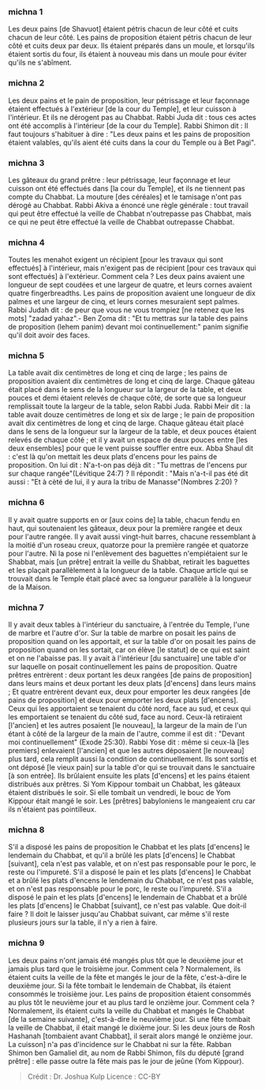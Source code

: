 
### michna 1
Les deux pains [de Shavuot] étaient pétris chacun de leur côté et cuits chacun de leur côté. Les pains de proposition étaient pétris chacun de leur côté et cuits deux par deux. Ils étaient préparés dans un moule, et lorsqu'ils étaient sortis du four, ils étaient à nouveau mis dans un moule pour éviter qu'ils ne s'abîment.

### michna 2
Les deux pains et le pain de proposition, leur pétrissage et leur façonnage étaient effectués à l'extérieur [de la cour du Temple], et leur cuisson à l'intérieur. Et ils ne dérogent pas au Chabbat. Rabbi Juda dit : tous ces actes ont été accomplis à l'intérieur [de la cour du Temple]. Rabbi Shimon dit : Il faut toujours s'habituer à dire : "Les deux pains et les pains de proposition étaient valables, qu'ils aient été cuits dans la cour du Temple ou à Bet Pagi".

### michna 3
Les gâteaux du grand prêtre : leur pétrissage, leur façonnage et leur cuisson ont été effectués dans [la cour du Temple], et ils ne tiennent pas compte du Chabbat. La mouture [des céréales] et le tamisage n'ont pas dérogé au Chabbat. Rabbi Akiva a énoncé une règle générale : tout travail qui peut être effectué la veille de Chabbat n'outrepasse pas Chabbat, mais ce qui ne peut être effectué la veille de Chabbat outrepasse Chabbat.

### michna 4
Toutes les menahot exigent un récipient [pour les travaux qui sont effectués] à l'intérieur, mais n'exigent pas de récipient [pour ces travaux qui sont effectués] à l'extérieur. Comment cela ? Les deux pains avaient une longueur de sept coudées et une largeur de quatre, et leurs cornes avaient quatre fingerbreadths. Les pains de proposition avaient une longueur de dix palmes et une largeur de cinq, et leurs cornes mesuraient sept palmes. Rabbi Judah dit : de peur que vous ne vous trompiez [ne retenez que les mots] "zadad yahaz".- Ben Zoma dit : "Et tu mettras sur la table des pains de proposition (lehem panim) devant moi continuellement:" panim signifie qu'il doit avoir des faces.

### michna 5
La table avait dix centimètres de long et cinq de large ; les pains de proposition avaient dix centimètres de long et cinq de large. Chaque gâteau était placé dans le sens de la longueur sur la largeur de la table, et deux pouces et demi étaient relevés de chaque côté, de sorte que sa longueur remplissait toute la largeur de la table, selon Rabbi Juda. Rabbi Meir dit : la table avait douze centimètres de long et six de large ; le pain de proposition avait dix centimètres de long et cinq de large. Chaque gâteau était placé dans le sens de la longueur sur la largeur de la table, et deux pouces étaient relevés de chaque côté ; et il y avait un espace de deux pouces entre [les deux ensembles] pour que le vent puisse souffler entre eux. Abba Shaul dit : c'est là qu'on mettait les deux plats d'encens pour les pains de proposition. On lui dit :  N'a-t-on pas déjà dit : "Tu mettras de l'encens pur sur chaque rangée"(Lévitique 24:7) ? Il répondit : "Mais n'a-t-il pas été dit aussi : "Et à cèté de lui, il y aura la tribu de Manasse"(Nombres 2:20) ?

### michna 6
Il y avait quatre supports en or [aux coins de] la table, chacun fendu en haut, qui soutenaient les gâteaux, deux pour la première rangée et deux pour l'autre rangée. Il y avait aussi vingt-huit barres, chacune ressemblant à la moitié d'un roseau creux, quatorze pour la première rangée et quatorze pour l'autre. Ni la pose ni l'enlèvement des baguettes n'empiétaient sur le Shabbat, mais [un prêtre] entrait la veille du Shabbat, retirait les baguettes et les plaçait parallèlement à la longueur de la table. Chaque article qui se trouvait dans le Temple était placé avec sa longueur parallèle à la longueur de la Maison.

### michna 7
Il y avait deux tables à l'intérieur du sanctuaire, à l'entrée du Temple, l'une de marbre et l'autre d'or. Sur la table de marbre on posait les pains de proposition quand on les apportait, et sur la table d'or on posait les pains de proposition quand on les sortait, car on élève [le statut] de ce qui est saint et on ne l'abaisse pas. Il y avait à l'intérieur [du sanctuaire] une table d'or sur laquelle on posait continuellement les pains de proposition. Quatre prêtres entrèrent : deux portant les deux rangées [de pains de proposition] dans leurs mains et deux portant les deux plats [d'encens] dans leurs mains ; Et quatre entrèrent devant eux, deux pour emporter les deux rangées [de pains de proposition] et deux pour emporter les deux plats [d'encens]. Ceux qui les apportaient se tenaient du côté nord, face au sud, et ceux qui les emportaient se tenaient du côté sud, face au nord. Ceux-là retiraient [l'ancien] et les autres posaient [le nouveau], la largeur de la main de l'un étant à côté de la largeur de la main de l'autre, comme il est dit : "Devant moi continuellement" (Exode 25:30). Rabbi Yose dit : même si ceux-là [les premiers] enlevaient [l'ancien] et que les autres déposaient [le nouveau] plus tard, cela remplit aussi la condition de continuellement. Ils sont sortis et ont déposé [le vieux pain] sur la table d'or qui se trouvait dans le sanctuaire [à son entrée]. Ils brûlaient ensuite les plats [d'encens] et les pains étaient distribués aux prêtres. Si Yom Kippour tombait un Chabbat, les gâteaux étaient distribués le soir. Si elle tombait un vendredi, le bouc de Yom Kippour était mangé le soir. Les [prêtres] babyloniens le mangeaient cru car ils n'étaient pas pointilleux.

### michna 8
S'il a disposé les pains de proposition le Chabbat et les plats [d'encens] le lendemain du Chabbat, et qu'il a brûlé les plats [d'encens] le Chabbat [suivant], cela n'est pas valable, et on n'est pas responsable pour le porc, le reste ou l'impureté. S'il a disposé le pain et les plats [d'encens] le Chabbat et a brûlé les plats d'encens le lendemain du Chabbat, ce n'est pas valable, et on n'est pas responsable pour le porc, le reste ou l'impureté. S'il a disposé le pain et les plats [d'encens] le lendemain de Chabbat et a brûlé les plats [d'encens] le Chabbat [suivant], ce n'est pas valable. Que doit-il faire ? Il doit le laisser jusqu'au Chabbat suivant, car même s'il reste plusieurs jours sur la table, il n'y a rien à faire.

### michna 9
Les deux pains n'ont jamais été mangés plus tôt que le deuxième jour et jamais plus tard que le troisième jour. Comment cela ? Normalement, ils étaient cuits la veille de la fête et mangés le jour de la fête, c'est-à-dire le deuxième jour. Si la fête tombait le lendemain de Chabbat, ils étaient consommés le troisième jour. Les pains de proposition étaient consommés au plus tôt le neuvième jour et au plus tard le onzième jour. Comment cela ? Normalement, ils étaient cuits la veille du Chabbat et mangés le Chabbat [de la semaine suivante], c'est-à-dire le neuvième jour. Si une fête tombait la veille de Chabbat, il était mangé le dixième jour. Si les deux jours de Rosh Hashanah [tombaient avant Chabbat], il serait alors mangé le onzième jour. La cuisson] n'a pas d'incidence sur le Chabbat ni sur la fête. Rabban Shimon ben Gamaliel dit, au nom de Rabbi Shimon, fils du député [grand prêtre] : elle passe outre la fête mais pas le jour de jeûne (Yom Kippour).

>Crédit : Dr. Joshua Kulp
>Licence : CC-BY